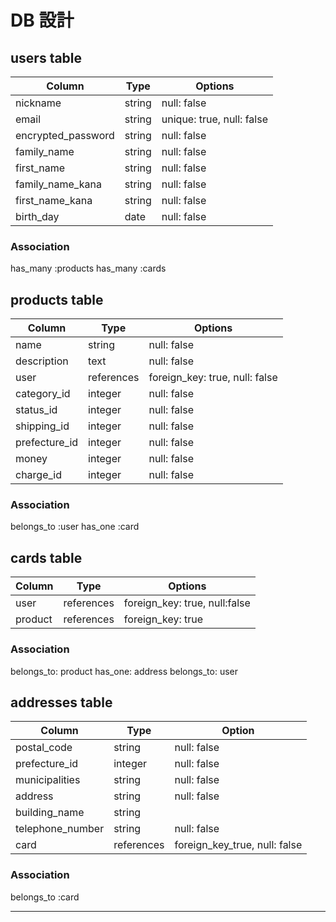 # DB 設計

## users table

| Column             | Type                | Options                              |
|--------------------|---------------------|--------------------------------------|
| nickname           | string              | null: false                          |
| email              | string              | unique: true, null: false            |
| encrypted_password | string              | null: false                          |
| family_name        | string              | null: false                          |
| first_name         | string              | null: false                          |
| family_name_kana   | string              | null: false                          |
| first_name_kana    | string              | null: false                          |
| birth_day          | date                | null: false                          |

### Association

has_many :products
has_many :cards

## products table

| Column             | Type                | Options                              |
|--------------------|---------------------|--------------------------------------|
| name               | string              | null: false                          |
| description        | text                | null: false                          |
| user               | references          | foreign_key: true, null: false       |
| category_id        | integer             | null: false                          |
| status_id          | integer             | null: false                          |
| shipping_id        | integer             | null: false                          |
| prefecture_id      | integer             | null: false                          |
| money              | integer             | null: false                          |
| charge_id          | integer             | null: false                          |

### Association

belongs_to :user
has_one :card

## cards table

| Column             | Type                | Options                             |
|--------------------|---------------------|-------------------------------------|
| user               | references          | foreign_key: true, null:false       |
| product            | references          | foreign_key: true                   |

### Association

belongs_to: product
has_one: address
belongs_to: user

 ## addresses table

| Column            | Type                | Option                               |
|-------------------|---------------------|--------------------------------------|
| postal_code       | string              | null: false                          |
| prefecture_id     | integer             | null: false                          |
| municipalities    | string              | null: false                          |
| address           | string              | null: false                          |
| building_name     | string              |                                      | 
| telephone_number  | string              | null: false                          |
| card              | references          | foreign_key_true, null: false        |

### Association

belongs_to :card

----------------------------------------------------------------------